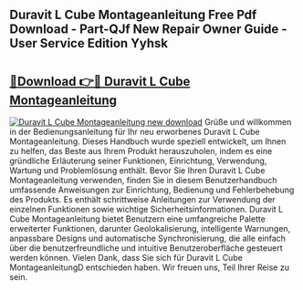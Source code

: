 ## Duravit L Cube Montageanleitung Free Pdf Download - Part-QJf New Repair Owner Guide - User Service Edition Yyhsk

# <h2><a href="http://df6mma.blite.top/?on=Duravit+L+Cube+Montageanleitung">🔗Download 👉🔴 Duravit L Cube Montageanleitung</a></h2>

[![Duravit L Cube Montageanleitung new download](https://i.imgur.com/lujVjoI.png)](http://df6mma.blite.top/?on=Duravit+L+Cube+Montageanleitung)
Grüße und willkommen in der Bedienungsanleitung für Ihr neu erworbenes Duravit L Cube Montageanleitung. Dieses Handbuch wurde speziell entwickelt, um Ihnen zu helfen, das Beste aus Ihrem Produkt herauszuholen, indem es eine gründliche Erläuterung seiner Funktionen, Einrichtung, Verwendung, Wartung und Problemlösung enthält. Bevor Sie Ihren Duravit L Cube Montageanleitung verwenden, finden Sie in diesem Benutzerhandbuch umfassende Anweisungen zur Einrichtung, Bedienung und Fehlerbehebung des Produkts. Es enthält schrittweise Anleitungen zur Verwendung der einzelnen Funktionen sowie wichtige Sicherheitsinformationen. Duravit L Cube Montageanleitung bietet Benutzern eine umfangreiche Palette erweiterter Funktionen, darunter Geolokalisierung, intelligente Warnungen, anpassbare Designs und automatische Synchronisierung, die alle einfach über die benutzerfreundliche und intuitive Benutzeroberfläche gesteuert werden können. Vielen Dank, dass Sie sich für Duravit L Cube MontageanleitungD entschieden haben. Wir freuen uns, Teil Ihrer Reise zu sein.
